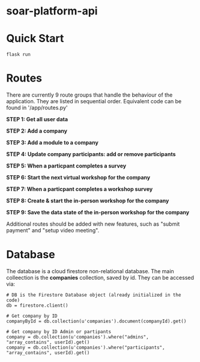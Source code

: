 # soar-platform-api

# Quick Start

```
flask run
```

# Routes

There are currently 9 route groups that handle the behaviour of the application. They are listed in sequential order. Equivalent code can be found in '/app/routes.py'

**STEP 1: Get all user data**

**STEP 2: Add a company**

**STEP 3: Add a module to a company**

**STEP 4: Update company participants: add or remove participants**

**STEP 5: When a particpant completes a survey**

**STEP 6: Start the next virtual workshop for the company**

**STEP 7: When a particpant completes a workshop survey**

**STEP 8: Create & start the in-person workshop for the company**

**STEP 9: Save the data state of the in-person workshop for the company**

Additional routes should be added with new features, such as "submit payment" and "setup video meeting".


# Database

The database is a cloud firestore non-relational database. The main colleection is the **companies** collection, saved by id. They can be accessed via:

```
# DB is the Firestore Database object (already initialized in the code)
db = firestore.client()

# Get company by ID
companyById = db.collection(u'companies').document(companyId).get()

# Get company by ID Admin or partipants
company = db.collection(u'companies').where("admins", "array_contains", userId).get()
company = db.collection(u'companies').where("participants", "array_contains", userId).get()
```